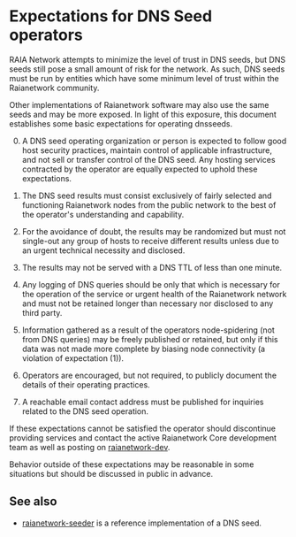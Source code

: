 Expectations for DNS Seed operators
====================================

RAIA Network attempts to minimize the level of trust in DNS seeds,
but DNS seeds still pose a small amount of risk for the network.
As such, DNS seeds must be run by entities which have some minimum
level of trust within the Raianetwork community.

Other implementations of Raianetwork software may also use the same
seeds and may be more exposed. In light of this exposure, this
document establishes some basic expectations for operating dnsseeds.

0. A DNS seed operating organization or person is expected to follow good
host security practices, maintain control of applicable infrastructure,
and not sell or transfer control of the DNS seed. Any hosting services
contracted by the operator are equally expected to uphold these expectations.

1. The DNS seed results must consist exclusively of fairly selected and
functioning Raianetwork nodes from the public network to the best of the
operator's understanding and capability.

2. For the avoidance of doubt, the results may be randomized but must not
single-out any group of hosts to receive different results unless due to an
urgent technical necessity and disclosed.

3. The results may not be served with a DNS TTL of less than one minute.

4. Any logging of DNS queries should be only that which is necessary
for the operation of the service or urgent health of the Raianetwork
network and must not be retained longer than necessary nor disclosed
to any third party.

5. Information gathered as a result of the operators node-spidering
(not from DNS queries) may be freely published or retained, but only
if this data was not made more complete by biasing node connectivity
(a violation of expectation (1)).

6. Operators are encouraged, but not required, to publicly document the
details of their operating practices.

7. A reachable email contact address must be published for inquiries
related to the DNS seed operation.

If these expectations cannot be satisfied the operator should
discontinue providing services and contact the active Raianetwork
Core development team as well as posting on
[raianetwork-dev](https://lists.linuxfoundation.org/mailman/listinfo/raianetwork-dev).

Behavior outside of these expectations may be reasonable in some
situations but should be discussed in public in advance.

See also
----------
- [raianetwork-seeder](https://github.com/sipa/raianetwork-seeder) is a reference implementation of a DNS seed.
